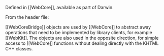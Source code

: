 Defined in [[WebCore]], available as part of Darwin.

From the header file:

[[WebCoreBridge]] objects are used by [[WebCore]] to abstract away operations that need
to be implemented by library clients, for example [[WebKit]]. The objects are also
used in the opposite direction, for simple access to [[WebCore]] functions without dealing
directly with the KHTML C++ classes.